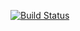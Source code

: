 [![Build Status](https://api.cirrus-ci.com/github/korneefajs20_7_regex_nicknames.svg)](https://cirrus-ci.com/github/korneef/ajs20_7_regex_nicknames)
 
